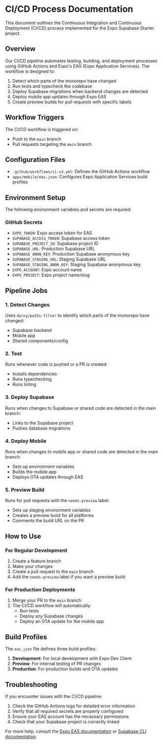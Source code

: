 # CI/CD Process Documentation

This document outlines the Continuous Integration and Continuous Deployment (CI/CD) process implemented for the Expo Supabase Starter project.

## Overview

Our CI/CD pipeline automates testing, building, and deployment processes using GitHub Actions and Expo's EAS (Expo Application Services). The workflow is designed to:

1. Detect which parts of the monorepo have changed
2. Run tests and typecheck the codebase
3. Deploy Supabase migrations when backend changes are detected
4. Deploy mobile app updates through Expo EAS
5. Create preview builds for pull requests with specific labels

## Workflow Triggers

The CI/CD workflow is triggered on:
- Push to the `main` branch
- Pull requests targeting the `main` branch

## Configuration Files

- `.github/workflows/ci-cd.yml`: Defines the GitHub Actions workflow
- `apps/mobile/eas.json`: Configures Expo Application Services build profiles

## Environment Setup

The following environment variables and secrets are required:

### GitHub Secrets
- `EXPO_TOKEN`: Expo access token for EAS
- `SUPABASE_ACCESS_TOKEN`: Supabase access token
- `SUPABASE_PROJECT_ID`: Supabase project ID
- `SUPABASE_URL`: Production Supabase URL
- `SUPABASE_ANON_KEY`: Production Supabase anonymous key
- `SUPABASE_STAGING_URL`: Staging Supabase URL
- `SUPABASE_STAGING_ANON_KEY`: Staging Supabase anonymous key
- `EXPO_ACCOUNT`: Expo account name
- `EXPO_PROJECT`: Expo project name/slug

## Pipeline Jobs

### 1. Detect Changes
Uses `dorny/paths-filter` to identify which parts of the monorepo have changed:
- Supabase backend
- Mobile app
- Shared components/config

### 2. Test
Runs whenever code is pushed or a PR is created:
- Installs dependencies
- Runs typechecking
- Runs linting

### 3. Deploy Supabase
Runs when changes to Supabase or shared code are detected in the main branch:
- Links to the Supabase project
- Pushes database migrations

### 4. Deploy Mobile
Runs when changes to mobile app or shared code are detected in the main branch:
- Sets up environment variables
- Builds the mobile app
- Deploys OTA updates through EAS

### 5. Preview Build
Runs for pull requests with the `needs-preview` label:
- Sets up staging environment variables
- Creates a preview build for all platforms
- Comments the build URL on the PR

## How to Use

### For Regular Development
1. Create a feature branch
2. Make your changes
3. Create a pull request to the `main` branch
4. Add the `needs-preview` label if you want a preview build

### For Production Deployments
1. Merge your PR to the `main` branch
2. The CI/CD workflow will automatically:
   - Run tests
   - Deploy any Supabase changes
   - Deploy an OTA update for the mobile app

## Build Profiles

The `eas.json` file defines three build profiles:

1. **Development**: For local development with Expo Dev Client
2. **Preview**: For internal testing of PR changes
3. **Production**: For production builds and OTA updates

## Troubleshooting

If you encounter issues with the CI/CD pipeline:

1. Check the GitHub Actions logs for detailed error information
2. Verify that all required secrets are properly configured
3. Ensure your EAS account has the necessary permissions
4. Check that your Supabase project is correctly linked

For more help, consult the [Expo EAS documentation](https://docs.expo.dev/eas/) or [Supabase CLI documentation](https://supabase.com/docs/reference/cli).